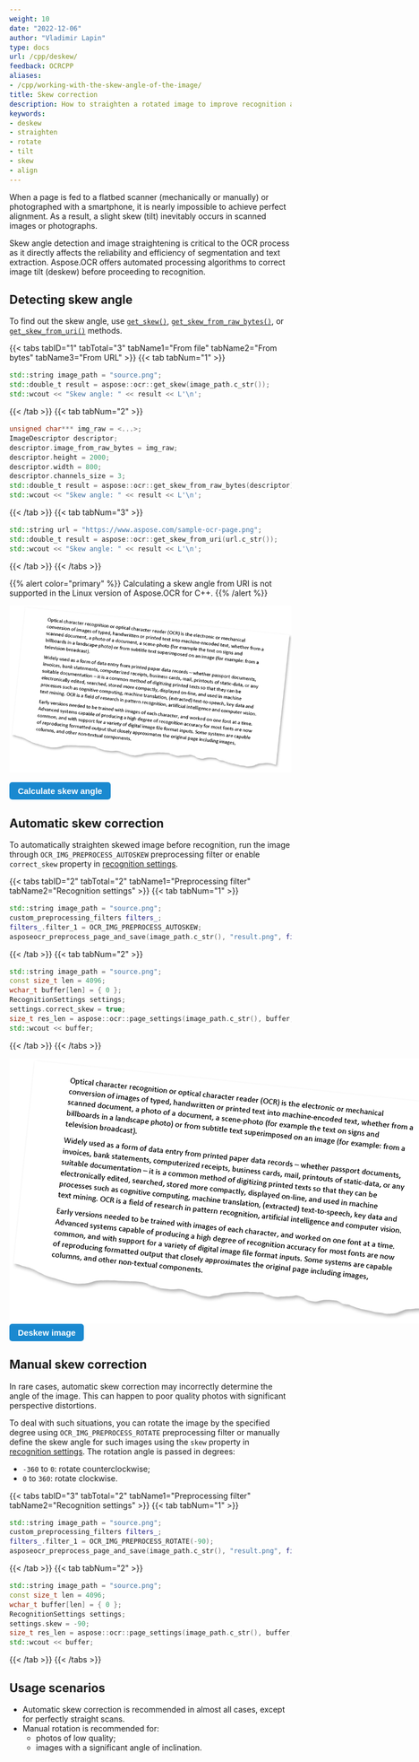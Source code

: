 ```yaml
---
weight: 10
date: "2022-12-06"
author: "Vladimir Lapin"
type: docs
url: /cpp/deskew/
feedback: OCRCPP
aliases:
- /cpp/working-with-the-skew-angle-of-the-image/
title: Skew correction
description: How to straighten a rotated image to improve recognition accuracy.
keywords:
- deskew
- straighten
- rotate
- tilt
- skew
- align
---
```


<style>
	button {
		cursor: pointer;
		margin-right: 20px;
		padding: 7px 15px;
		border: none;
		border-radius: 5px;
		background-color: #1a89d0;
		font-weight: 700;
		font-size: 15px;
		color: #ffffff;
	}

	button:hover {
		background-color: #3071a9;
	}

	button:focus {
		outline: none;
	}

	.code-sample {
		display: flex;
	}

	.code-sample > div {
		display: flex;
		align-items: center;
		padding: 5px 10px;
		border-radius: 5px;
		white-space: nowrap;
		background-color: rgba(0,0,0,5%);
		font-size: 16px;
		font-weight: 700;
	}

	.unseen {
		display: none !important;
	}

	.duo {
		position: relative;
		width: 800px;
		height: 474px;
	}

	.duo > img {
		position: absolute;
	}
</style>

When a page is fed to a flatbed scanner (mechanically or manually) or photographed with a smartphone, it is nearly impossible to achieve perfect alignment. As a result, a slight skew (tilt) inevitably occurs in scanned images or photographs.

Skew angle detection and image straightening is critical to the OCR process as it directly affects the reliability and efficiency of segmentation and text extraction. Aspose.OCR offers automated processing algorithms to correct image tilt (deskew) before proceeding to recognition.

## Detecting skew angle

To find out the skew angle, use [`get_skew()`](https://reference.aspose.com/ocr/cpp/groupAspose#gac4f58f27fb59cd89c3edb72d56cb4a18), [`get_skew_from_raw_bytes()`](https://reference.aspose.com/ocr/cpp/groupAspose#gab7313e1b045dd3db696de4033b7f340b), or [`get_skew_from_uri()`](https://reference.aspose.com/ocr/cpp/groupAspose#gad5c47a02a13a75d7c06ebb81ce3dd5e8) methods.

{{< tabs tabID="1" tabTotal="3" tabName1="From file" tabName2="From bytes" tabName3="From URL" >}}
{{< tab tabNum="1" >}}
```cpp
std::string image_path = "source.png";
std::double_t result = aspose::ocr::get_skew(image_path.c_str());
std::wcout << "Skew angle: " << result << L'\n';
```
{{< /tab >}}
{{< tab tabNum="2" >}}
```cpp
unsigned char*** img_raw = <...>;
ImageDescriptor descriptor;
descriptor.image_from_raw_bytes = img_raw;
descriptor.height = 2000;
descriptor.width = 800;
descriptor.channels_size = 3;
std::double_t result = aspose::ocr::get_skew_from_raw_bytes(descriptor);
std::wcout << "Skew angle: " << result << L'\n';
```
{{< /tab >}}
{{< tab tabNum="3" >}}
```cpp
std::string url = "https://www.aspose.com/sample-ocr-page.png";
std::double_t result = aspose::ocr::get_skew_from_uri(url.c_str());
std::wcout << "Skew angle: " << result << L'\n';
```
{{< /tab >}}
{{< /tabs >}}

{{% alert color="primary" %}} 
Calculating a skew angle from URI is not supported in the Linux version of Aspose.OCR for C++.
{{% /alert %}}

![Skewed image](skew-origin.png)

<div id="skew-angle" class="code-sample">
	<button onclick="calculateSkewAngle(this)">Calculate skew angle</button>
	<div class="unseen"><code>&gt; Skew angle: 5.9°</code></div>
</div>
<script>
	function calculateSkewAngle(obj)
	{
		$(obj).siblings("div").removeClass("unseen");
	}
</script>

## Automatic skew correction

To automatically straighten skewed image before recognition, run the image through `OCR_IMG_PREPROCESS_AUTOSKEW` preprocessing filter or enable `correct_skew` property in [recognition settings](https://reference.aspose.com/ocr/cpp/struct/recognition_settings).

{{< tabs tabID="2" tabTotal="2" tabName1="Preprocessing filter" tabName2="Recognition settings" >}}
{{< tab tabNum="1" >}}
```cpp
std::string image_path = "source.png";
custom_preprocessing_filters filters_;
filters_.filter_1 = OCR_IMG_PREPROCESS_AUTOSKEW;
asposeocr_preprocess_page_and_save(image_path.c_str(), "result.png", filters_);
```
{{< /tab >}}
{{< tab tabNum="2" >}}
```cpp
std::string image_path = "source.png";
const size_t len = 4096;
wchar_t buffer[len] = { 0 };
RecognitionSettings settings;
settings.correct_skew = true;
size_t res_len = aspose::ocr::page_settings(image_path.c_str(), buffer, len, settings);
std::wcout << buffer;
```
{{< /tab >}}
{{< /tabs >}}

<div class="duo">
	<img src="skew-origin.png" alt="Skewed image" />
	<img src="deskew.png" alt="Deskewed image" style="display: none;" />
</div>
<button onclick="triggerSkew(this)">Deskew image</button>
<script>
	function triggerSkew(obj)
	{
		let images = $(".duo > img");
		let skewed = images.eq(0).is(":visible");
		if(skewed)
		{
			images.eq(1).show(200);
			images.eq(0).hide(200);
			$(obj).text("Revert to original image");
		}
		else
		{
			images.eq(0).show(200);
			images.eq(1).hide(200);
			$(obj).text("Deskew image");
		}
	}
</script>

## Manual skew correction

In rare cases, automatic skew correction may incorrectly determine the angle of the image. This can happen to poor quality photos with significant perspective distortions.

To deal with such situations, you can rotate the image by the specified degree using `OCR_IMG_PREPROCESS_ROTATE` preprocessing filter or manually define the skew angle for such images using the `skew` property in [recognition settings](https://reference.aspose.com/ocr/cpp/struct/recognition_settings). The rotation angle is passed in degrees:

- `-360` to `0`: rotate counterclockwise;
- `0` to `360`: rotate clockwise.

{{< tabs tabID="3" tabTotal="2" tabName1="Preprocessing filter" tabName2="Recognition settings" >}}
{{< tab tabNum="1" >}}
```cpp
std::string image_path = "source.png";
custom_preprocessing_filters filters_;
filters_.filter_1 = OCR_IMG_PREPROCESS_ROTATE(-90);
asposeocr_preprocess_page_and_save(image_path.c_str(), "result.png", filters_);
```
{{< /tab >}}
{{< tab tabNum="2" >}}
```cpp
std::string image_path = "source.png";
const size_t len = 4096;
wchar_t buffer[len] = { 0 };
RecognitionSettings settings;
settings.skew = -90;
size_t res_len = aspose::ocr::page_settings(image_path.c_str(), buffer, len, settings);
std::wcout << buffer;
```
{{< /tab >}}
{{< /tabs >}}

## Usage scenarios

- Automatic skew correction is recommended in almost all cases, except for perfectly straight scans.
- Manual rotation is recommended for:
    - photos of low quality;
    - images with a significant angle of inclination.
